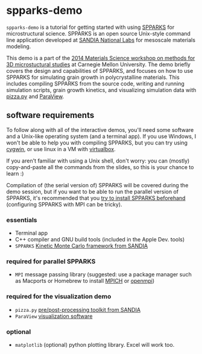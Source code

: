 spparks-demo
============

`spparks-demo` is a tutorial for getting started with using [SPPARKS](http://spparks.sandia.gov) for microstructural science.
SPPARKS is an open source Unix-style command line application developed at [SANDIA National Labs](http://www.sandia.gov) for mesoscale materials modeling. 

This demo is a part of the [2014 Materials Science workshop on methods for 3D microstuctural studies](http://www.materials.cmu.edu/news/summerworkshop.html) at Carnegie Mellon University.
The demo briefly covers the design and capabilities of SPPARKS, and focuses on how to use SPPARKS for simulating grain growth in polycrystalline materials.
This includes compiling SPPARKS from the source code, writing and running simulation scripts, grain growth kinetics, and visualizing simulation data with [pizza.py](http://pizza.sandia.gov) and [ParaView](http://www.paraview.org).

software requirements
---------------------
To follow along with all of the interactive demos, you'll need some software and a Unix-like operating system (and a terminal app).
If you use Windows, I won't be able to help you with compiling SPPARKS, but you can try using [cygwin](https://www.cygwin.com), or use linux in a VM with [virtualbox](https://www.virtualbox.org).

If you aren't familiar with using a Unix shell, don't worry: you can (mostly) copy-and-paste all the commands from the slides, so this is your chance to learn :)

Compilation of (the serial version of) SPPARKS will be covered during the demo session, but if you want to be able to run the parallel version of SPPARKS, it's recommended that you [try to install SPPARKS beforehand](http://spparks.sandia.gov/doc/Section_start.html) (configuring SPPARKS with MPI can be tricky).

### essentials
- Terminal app
- C++ compiler and GNU build tools (included in the Apple Dev. tools)
- `SPPARKS` [Kinetic Monte Carlo framework from SANDIA](http://http://www.sandia.gov/~sjplimp/download.html)

### required for parallel SPPARKS
- `MPI` message passing library (suggested: use a package manager such as Macports or Homebrew to install [MPICH](http://www.mpich.org) or [openmpi](http://www.open-mpi.org))

### required for the visualization demo
- `pizza.py` [pre/post-processing toolkit from SANDIA](http://http://www.sandia.gov/~sjplimp/download.html)
- `ParaView` [visualization software](http://www.paraview.org)

### optional
- `matplotlib` (optional) python plotting library. Excel will work too.
